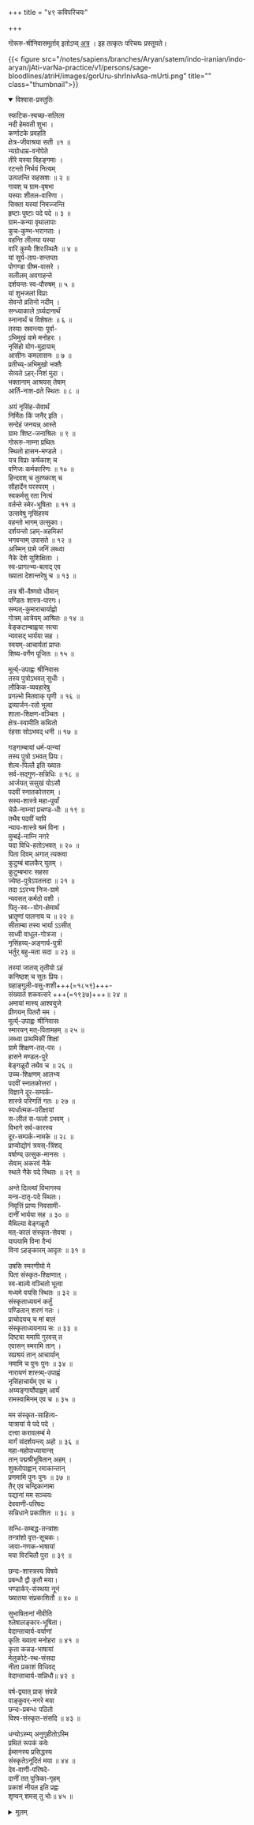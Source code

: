 +++
title = "४९ कविपरिचयः"

+++

गॊरूरु-श्रीनिवासमूर्ताव् इतोऽप्य् [अत्र](/notes/sapiens/branches/Aryan/satem/indo-iranian/indo-aryan/jAti-varNa-practice/v1/persons/sage-bloodlines/atriH/) । इह तत्कृतः परिचयः प्रस्तूयते।

{{< figure src="/notes/sapiens/branches/Aryan/satem/indo-iranian/indo-aryan/jAti-varNa-practice/v1/persons/sage-bloodlines/atriH/images/gorUru-shrInivAsa-mUrti.png" title="" class="thumbnail">}}


<details open><summary>विश्वास-प्रस्तुतिः</summary>

स्फटिक-स्वच्छ-सलिला  
नदी हेमवती शुभा ।  
कर्णाटके प्रवहति  
क्षेत्र-जीवाश्रया सती ॥१ ॥  
न्यग्रोधाम्र-वनोपेते  
तीरे यस्या विहङ्गमाः ।  
रटन्तो निर्भयं नित्यम्  
उत्पतन्ति सहस्रशः ॥ २ ॥  
गावश् च ग्राम-वृषभा  
यस्याः शीतल-वारिणा ।  
सिक्ता यस्यां निमज्जन्ति  
हृष्टाः पुष्टाः पदे पदे ॥ ३ ॥  
ग्राम-कन्या वृथालापाः  
कुच-कुम्भ-भरानताः ।  
वहन्ति लीलया यस्या  
वारि कुम्भैः शिरःस्थितैः ॥ ४ ॥  
यां सूर्य-ताप-सन्तप्ताः  
पोगण्डा ग्रीष्म-वासरे ।  
सलीलम् अवगाहन्ते  
दर्शयन्तः स्व-पौरुषम् ॥ ५ ॥  
यां शुभजलां विप्राः  
सेवन्ते  व्रतिनो नदीम् ।  
सन्ध्याकाले ऽर्घ्यदानार्थं  
स्नानार्थं च विशेषतः ॥ ६ ॥  
तस्याः स्रवन्त्याः पूर्वा-  
ऽभिमुखं वामे मनोहरः ।  
नृसिंहो योग-मुद्रायाम्  
आसीनः कमलासनः ॥ ७ ॥  
प्रतीच्य्-अभिमुखो भक्तैः  
सेव्यते ऽहर्-निशं मुदा ।  
भक्तानाम् आश्रयस् तेषाम्  
आर्ति-नाश-व्रते स्थितः ॥ ८ ॥

अयं नृसिंह-सेवार्थं  
निर्मितः किं जनैर् इति ।  
सन्देहं जनयन्न् आस्ते  
ग्रामः शिष्ट-जनाश्रितः ॥ ९ ॥  
गोरूरु-नाम्ना प्रथितः  
स्थितो हासन-मण्डले ।  
यत्र विप्राः कर्षकाश् च  
वणिजः कर्मकारिणः ॥ १० ॥  
हिन्दवश् च तुरुष्काश् च  
सौहार्देन परस्परम् ।  
स्वकर्मसु रता नित्यं  
वर्तन्ते स्मेर-भूषिताः ॥ ११ ॥  
उत्सवेषु नृसिंहस्य  
वहन्तो भागम् उत्सुकाः।  
दर्शयन्तो ऽहम्-अहमिकां  
भगवन्तम् उपासते ॥ १२ ॥  
अस्मिन् ग्रामे जनिं लब्ध्वा  
नैके देशे सुशिक्षिताः ।  
स्व-प्रागल्भ्य-बलाद् एव  
ख्याता देशान्तरेषु च ॥ १३ ॥

तत्र श्री-वैष्णवो धीमान्  
पण्डितः शास्त्र-पारगः।  
सम्पत्-कुमाराचार्याह्वो  
गोत्रम् आत्रेयम् आश्रितः ॥ १४ ॥  
वेङ्कटाम्बाह्वया सत्या  
न्यवसद् भार्यया सह ।  
स्वयम्-आचार्यतां प्राप्तः  
शिष्य-वर्गेण पूजितः ॥ १५ ॥

मूर्त्य्-उपाह्वः श्रीनिवासः  
तस्य पुत्रोऽभवत् सुधीः ।  
लौकिक-व्यवहारेषु  
प्रगल्भो मितवाक् घृणी ॥ १६ ॥  
द्रव्यार्जन-रतो भूत्वा  
शाला-शिक्षण-वञ्चितः ।  
क्षेत्र-स्वामीति कथितो  
रंहसा सोऽभवद् धनी ॥ १७ ॥

गङ्गाम्बायां धर्म-पत्न्यां  
तस्य पुत्रो ऽभवत् प्रियः।  
शेल्व-पिल्लै इति ख्यातः  
सर्व-सद्गुण-सन्निधिः ॥ १८ ॥  
आर्जयत् ससुखं योऽसौ  
पदवीं स्नातकोत्तराम् ।  
सस्य-शास्त्रे महा-पुर्यां  
चेन्नै-नाम्न्यां प्रचण्ड-धीः ॥ १९ ॥  
तथैव पदवीं चापि  
न्याय-शास्त्रे श्रमं विना ।  
मुम्बई-नाम्नि नगरे  
यदा विधि-हतोऽभवत् ॥ २० ॥  
पिता दिवम् अगात् त्यक्त्वा  
कुटुम्बं बालकैर् युतम् ।  
कुटुम्बभारः सहसा  
ज्येष्ठ-पुत्रेऽपतत्तदा ॥ २१ ॥  
तदा ऽऽरभ्य निज-ग्रामे  
न्यवसत् कर्मठो वशी ।  
पितृ-स्व--योग-क्षेमार्थं  
भ्रातॄणां पालनाय च ॥ २२ ॥  
सीताम्बा तस्य भार्या ऽऽसीत्  
साध्वी वाधूल-गोत्रजा ।  
नृसिंहय्य्-अङ्गार्य-पुत्री  
भर्तुर् बहु-मता सदा ॥ २३ ॥

तस्यां जातस् तृतीयो ऽहं  
कनिष्ठश् च सुतः प्रियः।  
ग्रहाङ्गुली-वसु-शशी+++(=१८५९)+++-  
संख्याते शकवत्सरे +++(=१९३७)+++॥ २४ ॥  
अमायां मास्य् आश्वयुजे  
प्रीणयन् पितरौ मम ।  
मूर्त्य्-उपाह्वः श्रीनिवासः  
स्मारयन् मत्-पितामहम् ॥ २५ ॥  
लब्ध्वा प्राथमिकीं शिक्षां  
ग्रामे शिक्षण-तत्-परः ।  
हासने मण्डल-पुरे  
बेङ्गळूरौ तथैव च ॥ २६ ॥  
उच्च-शिक्षणम् आलभ्य  
पदवीं स्नातकोत्तरां ।  
विज्ञाने दूर-सम्पर्क-  
शास्त्रे परिणतिं गतः ॥ २७ ॥  
स्पर्धात्मक-परीक्षायां  
स-लीलं स-फलो ऽभवम् ।  
विभागे सर्व-कारस्य  
दूर-सम्पर्क-नामके ॥ २८ ॥  
प्राप्योद्योगं त्रयस्-त्रिंशद्  
वर्षाण्य् उत्सुक-मानसः ।  
सेवाम् अकरवं नैके  
स्थले नैके पदे स्थितः ॥ २९ ॥

अन्ते दिल्ल्यां विभागस्य  
मन्त्र-दातृ-पदे स्थितः।  
निवृत्तिं प्राप्य निवसामी-  
दानीं भार्यया सह ॥ ३० ॥  
मैथिल्या बेङ्गळूरौ  
मत्-कालं संस्कृत-सेवया ।  
यापयामि विना दैन्यं  
विना ऽहङ्कारम् आदृतः ॥ ३१ ॥

उषसि स्मरणीयो मे  
पिता संस्कृत-शिक्षणात् ।  
स्व-बाल्ये वञ्चितो भूत्वा  
मध्यमे वयसि स्थितः ॥ ३२ ॥  
संस्कृताध्ययनं कर्तुं  
पण्डितान् शरणं गतः ।  
प्राचोदयच् च मां बालं  
संस्कृताध्ययनाय सः ॥ ३३ ॥  
दिष्ट्या ममापि गुरवस् त  
एवासन् स्मरामि तान् ।  
सप्रश्रयं तान् आचार्यान्  
नमामि च पुनः पुनः ॥ ३४ ॥  
नारायणं शास्त्र्य्-उपाह्वं  
नृसिंहाचार्यम् एव च ।  
अय्यङ्गार्योपाह्वम् आर्यं  
रामस्वामिनम् एव च ॥ ३५ ॥

मम संस्कृत-साहित्य-  
यात्रायां ये पदे पदे ।  
दत्त्वा करावलम्बं मे  
मार्गं संदर्शयन्त्य् अहो ॥ ३६ ॥  
महा-महोपाध्यायान्स्  
तान् पद्मश्रीभूषितान् अहम् ।  
शुक्लोपाह्वान् रमाकान्तान्  
प्रणमामि पुनः पुनः ॥ ३७ ॥  
तैर् एव चन्द्रिकानामा  
पद्यानां मम सञ्चयः  
देववाणी-परिषदः  
सन्निधाने  प्रकाशितः ॥ ३८ ॥

सन्धि-सम्बद्ध-तन्त्रांशः  
तन्त्रांशो वृत्त-सूचकः।  
जावा-गणक-भाषायां  
मया विरचितौ पुरा ॥ ३९ ॥

छन्दः-शास्त्रस्य विषये  
प्रबन्धौ द्वौ कृतौ मया।  
भण्डार्कर्-संस्थया नूनं  
ख्यातया संप्रकाशितौ ॥ ४० ॥

सुभाषितानां नीवीति  
श्लेषालङ्कार-भूषिता।  
वेदान्ताचार्य-वर्याणां  
कृतिः ख्याता मनोहरा ॥ ४१ ॥  
कृता कन्नड-भाषायां  
मेलुकोटे-स्थ-संसदा  
नीता प्रकाशं विधिवद्  
वेदान्ताचार्य-सन्निधौ॥ ४२ ॥

वर्ष-द्वयात् प्राक् संपन्ने  
वाङ्कुवर्-नगरे मया  
छन्दः-प्रबन्धः पठितो  
विश्व-संस्कृत-संसदि ॥ ४३ ॥

धन्योऽस्म्य् अनुगृहीतोऽस्मि  
प्रथितं रूपकं कवेः  
ईब्सनस्य प्रसिद्धस्य  
संस्कृतेऽनूदितं मया ॥ ४४ ॥  
देव-वाणी-परिषदे-  
दानीं तत् पुत्रिका-गृहम्  
प्रकाशं नीयत इति प्रह्वः  
शृण्वन् शमस् तु भोः॥ ४५ ॥
</details>

<details><summary>मूलम्</summary>

स्फटिकस्वच्छसलिला नदी हेमवती शुभा ।  
कर्णाटके प्रवहति क्षेत्राजीवाश्रया सती ॥१ ॥  
न्यग्रोधाम्रवणोपेते तीरे यस्या विहङ्गमाः ।  
रटन्तो निर्भयं नित्यमुत्पतन्ति सहस्रशः ॥ २ ॥  
गावश्च ग्रामवृषभा यस्याः शीतलवारिणा ।  
सिक्ता यस्यां निमज्जन्ति हृष्टाः पुष्टाः पदे पदे ॥ ३ ॥  
ग्रामकन्या वृथालापाः कुचकुम्भभरानताः ।  
वहन्ति लीलया यस्या वारि कुम्भैः शिरःस्थितैः ॥ ४ ॥  
यां सूर्यतापसन्तप्ताः पोगण्डा ग्रीष्मवासरे ।  
सलीलमवगाहन्ते दर्शयन्तः स्वपौरुषम् ॥ ५ ॥  
यां शुभजलां विप्राः सेवन्ते  व्रतिनो नदीम् ।  
सन्ध्याकालेऽर्घ्यदानार्थं स्नानार्थं च विशेषतः ॥ ६ ॥  
तस्याः स्रवन्त्याः पूर्वाभिमुखं वामे मनोहरः ।  
नृसिंहो योगमुद्रायामासीनः कमलासनः ॥ ७ ॥  
प्रतीच्यभिमुखः भक्तैः सेव्यतेऽहर्निशं मुदा ।  
भक्तानामाश्रयस्तेषामार्तिनाशव्रते स्थितः ॥ ८ ॥  
अयं नृसिंहसेवार्थं निर्मितः किं जनैरिति ।  
सन्देहं जनयन्नास्ते ग्रामः शिष्टजनाश्रितः ॥ ९ ॥  
गोरूरुनाम्ना प्रथितः स्थितो हासनमण्डले ।  
यत्र विप्राः कर्षकाश्च वणिजः कर्मकारिणः ॥ १० ॥  
हिन्दवश्च तुरुष्काश्च सौहार्देन परस्परम् ।  
स्वकर्मसु रता नित्यं वर्तन्ते स्मेरभूषिताः ॥ ११ ॥  
उत्सवेषु नृसिंहस्य वहन्तो भागमुत्सुकाः।  
दर्शयन्तोऽहमहमिकां भगवन्तमुपासते ॥ १२ ॥  
अस्मिन् ग्रामे जनिं लब्ध्वा नैके देशे सुशिक्षिताः ।  
स्वप्रागल्भ्यबलादेव ख्याता देशान्तरेषु च ॥ १३ ॥  
तत्र श्रीवैष्णवो धीमान् पण्डितः शास्त्रपारगः।  
सम्पत्कुमाराचार्याह्वो गोत्रमात्रेयमाश्रितः ॥ १४ ॥  
वेङ्कटाम्बाह्वया सत्या न्यवसद्भार्यया सह ।  
स्वयमाचार्यतां प्राप्तः शिष्यवर्गेण पूजितः ॥ १५ ॥  
मूर्त्युपाह्वः श्रीनिवासः तस्य पुत्रोऽभवत् सुधीः ।  
लौकिकव्यवहारेषु प्रगल्भो मितवाक् घृणी ॥ १६ ॥  
द्रव्यार्जनरतो भूत्वा शालाशिक्षणवञ्चितः ।  
क्षेत्रस्वामीति कथितो रंहसा सोऽभवद्धनी ॥ १७ ॥  
गङ्गाम्बायां धर्मपत्न्यां तस्य पुत्रोऽभवत्प्रियः।  
शेल्वपिल्लै इति ख्यातः सर्वसद्गुणसन्निधिः ॥ १८ ॥  
आर्जयत्ससुखं योऽसौ पदवीं स्नातकोत्तराम् ।  
सस्यशास्त्रे महापुर्यां चेन्नैनाम्न्यां प्रचण्डधीः ॥ १९ ॥  
तथैव पदवीं चापि न्यायशास्त्रे श्रमं विना ।  
मुम्बईनाम्नि नगरे यदा विधिहतोऽभवत् ॥ २० ॥  
पिता दिवमगात् त्यक्त्वा कुटुम्बं बालकैर्युतम् ।  
कुटुम्बभारः सहसा ज्येष्ठपुत्रेऽपतत्तदा ॥ २१ ॥  
तदारभ्य निजग्रामे न्यवसत् कर्मठो वशी ।  
पितृस्वयोगक्षेमार्थं भ्रातॄणां पालनाय च ॥ २२ ॥  
सीताम्बा तस्य भार्यासीत् साध्वी वाधूलगोत्रजा ।  
नृसिंहय्यङ्गार्यपुत्री भर्तुर्बहुमता सदा ॥ २३ ॥  
तस्यां जातस्तृतीयोऽहं कनिष्ठश्च सुतः प्रियः।  
ग्रहाङ्गुलीवसुशशीसंख्याते शकवत्सरे ॥ २४ ॥  
अमायां मास्याश्वयुजे प्रीणयन् पितरौ मम ।  
मूर्त्युपाह्वः श्रीनिवासः स्मारयन् मत्पितामहम् ॥ २५ ॥  
लब्ध्वा प्राथमिकीं शिक्षां ग्रामे शिक्षणतत्परः ।  
हासने मण्डलपुरे बेङ्गळूरौ तथैव च ॥ २६ ॥  
उच्चशिक्षणमालभ्य पदवीं स्नातकोत्तरां ।  
विज्ञाने दूरसम्पर्कशास्त्रे परिणतिं गतः ॥ २७ ॥  
स्पर्धात्मकपरीक्षायां सलीलं सफलो ऽभवम् ।  
विभागे सर्वकारस्य दूरसम्पर्कनामके ॥ २८ ॥  
प्राप्योद्योगं त्रयस्त्रिंशद् वर्षाण्युत्सुकमानसः ।  
सेवामकरवं नैके स्थले नैके पदे स्थितः ॥ २९ ॥  
अन्ते दिल्ल्यां विभागस्य मन्त्रदातृपदे स्थितः।  
निवृत्तिं प्राप्य निवसामीदानीं भार्यया सह ॥ ३० ॥  
मैथिल्या बेङ्गळूरौ मत्कालं संस्कृतसेवया ।  
यापयामि विना दैन्यं विनाहङ्कारमादृतः ॥ ३१ ॥  
उषसि स्मरणीयो मे पिता संस्कृतशिक्षणात् ।  
स्वबाल्ये वञ्चितो भूत्वा मध्यमे वयसि स्थितः ॥ ३२ ॥  
संस्कृताध्ययनं कर्तुं पण्डितान् शरणं गतः ।  
प्राचोदयच्च मां बालं संस्कृताध्ययनाय सः ॥ ३३ ॥  
दिष्ट्या ममापि गुरवस्त एवासन् स्मरामि तान् ।  
सप्रश्रयं तानाचार्यान्नमामि च पुनः पुनः ॥ ३४ ॥  
नारायणं शास्त्र्युपाह्वं नृसिंहाचार्यमेव च ।  
अय्यङ्गार्योपाह्वमार्यं रामस्वामिनमेव च ॥ ३५ ॥  
मम संस्कृतसाहित्ययात्रायां ये पदे पदे ।  
दत्त्वा करावलम्बं मे मार्गं संदर्शयन्त्यहो ॥ ३६ ॥  
महामहोपाध्यायान्स्तान् पद्मश्रीभूषितानहम् ।  
शुक्लोपाह्वान् रमाकान्तान् प्रणमामि पुनः पुनः ॥ ३७ ॥  
तैरेव चन्द्रिकानामा पद्यानां मम सञ्चयः  
देववाणीपरिषदः सन्निधाने  प्रकाशितः ॥ ३८ ॥  
सन्धिसम्बद्धतन्त्रांशः तन्त्रांशो वृत्तसूचकः।  
जावागणकभाषायां मया विरचितौ पुरा ॥ ३९ ॥  
छन्दःशास्त्रस्य विषये प्रबन्धौ द्वौ कृतौ मया।  
भण्डार्कर् संस्थया नूनं ख्यातया संप्रकाशितौ ॥ ४० ॥  
सुभाषितानां नीवीति श्लेषालङ्कारभूषिता।  
वेदान्ताचार्यवर्याणां कृतिः ख्याता मनोहरा ॥ ४१ ॥  
कृता कन्नडभाषायां मेलुकोटेस्थसंसदा  
नीता प्रकाशं विधिवत्वेदान्ताचार्यसन्निधौ॥ ४२ ॥  
वर्षद्वयात्प्राक् संपन्ने वाङ्कुवर्नगरे मया  
छन्दःप्रबन्धः पठितो विश्वसंस्कृतसंसदि ॥ ४३ ॥  
धन्योऽस्म्यनुगृहीतोऽस्मि प्रथितं रूपकं कवेः  
ईब्सनस्य प्रसिद्धस्य संस्कृतेऽनूदितं मया ॥ ४४ ॥  
देववाणीपरिषदेदानीं तत् पुत्रिकागृहम्  
प्रकाशं नीयत इति प्रह्वः शृण्वन् शमस्तु भोः॥ ४५ ॥

</details>